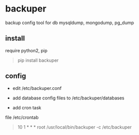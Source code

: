 # backuper

backup config tool for db mysqldump, mongodump, pg_dump


## install 

require python2, pip

> pip install backuper


## config

- edit /etc/backuper.conf 

- add database config files to /etc/backuper/databases

- add cron task 

file /etc/crontab

> 10 1    * * *   root    /usr/local/bin/backuper -c /etc/backuper